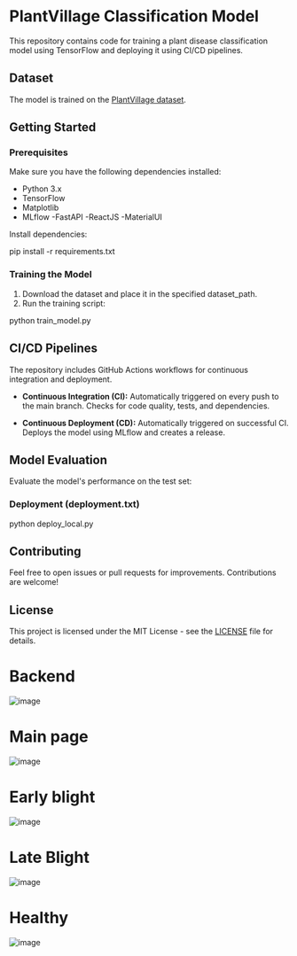 

# PlantVillage Classification Model

This repository contains code for training a plant disease classification model using TensorFlow and deploying it using CI/CD pipelines.

## Dataset

The model is trained on the [PlantVillage dataset](https://www.kaggle.com/emmarex/plantdisease).

## Getting Started

### Prerequisites

Make sure you have the following dependencies installed:

- Python 3.x
- TensorFlow
- Matplotlib
- MLflow
-FastAPI
-ReactJS
-MaterialUI


Install dependencies:

pip install -r requirements.txt

### Training the Model

1. Download the dataset and place it in the specified dataset_path.
2. Run the training script:

python train_model.py

## CI/CD Pipelines

The repository includes GitHub Actions workflows for continuous integration and deployment.

- **Continuous Integration (CI):** Automatically triggered on every push to the main branch. Checks for code quality, tests, and dependencies.

- **Continuous Deployment (CD):** Automatically triggered on successful CI. Deploys the model using MLflow and creates a release.
## Model Evaluation

Evaluate the model's performance on the test set:

### Deployment (deployment.txt)
python deploy_local.py


## Contributing
Feel free to open issues or pull requests for improvements. Contributions are welcome!

## License
This project is licensed under the MIT License - see the [LICENSE](LICENSE) file for details.

# Backend
![image](https://github.com/Pradhyumn1/plant_dis/assets/73153956/2c0b33d0-7314-4806-b1e7-60da9e8eb530)


# Main page

![image](https://github.com/Pradhyumn1/plant_dis/assets/73153956/fa9f201b-aedf-4802-87c6-9a7bc018857a)

# Early blight
![image](https://github.com/Pradhyumn1/plant_dis/assets/73153956/abc65ad0-d875-4c84-8f0e-f0926076fd9d)

# Late Blight
![image](https://github.com/Pradhyumn1/plant_dis/assets/73153956/2734d6c7-5421-4d67-8352-3581f39e0ada)

# Healthy
![image](https://github.com/Pradhyumn1/plant_dis/assets/73153956/7c5c05a2-00f7-4fd8-86cb-90bb714168b4)

